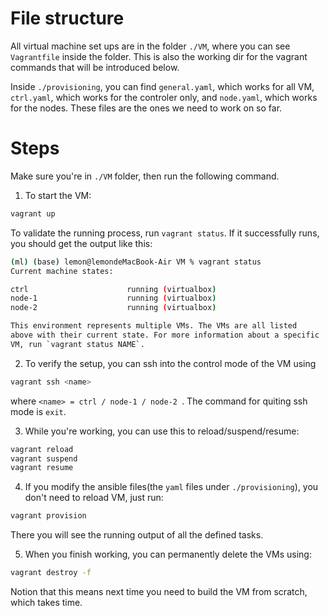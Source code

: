 # File structure
All virtual machine set ups are in the folder `./VM`, where you can see `Vagrantfile` inside the folder. This is also the working dir for the vagrant commands that will be introduced below.

Inside `./provisioning`, you can find `general.yaml`, which works for all VM, `ctrl.yaml`, which works for the controler only, and `node.yaml`, which works for the nodes. These files are the ones we need to work on so far. 


# Steps

Make sure you're in `./VM` folder, then run the following command.

1. To start the VM:

```bash
vagrant up
```

To validate the running process, run 
`vagrant status`. If it successfully runs, you should get the output like this:

```bash
(ml) (base) lemon@lemondeMacBook-Air VM % vagrant status
Current machine states:

ctrl                      running (virtualbox)
node-1                    running (virtualbox)
node-2                    running (virtualbox)

This environment represents multiple VMs. The VMs are all listed
above with their current state. For more information about a specific
VM, run `vagrant status NAME`.
```

2. To verify the setup, you can ssh into the control mode of the VM using 
```bash
vagrant ssh <name>
```
where `<name> = ctrl / node-1 / node-2 `. The command for quiting ssh mode is `exit`.

3. While you're working, you can use this to reload/suspend/resume:
```bash
vagrant reload
vagrant suspend
vagrant resume
```

4. If you modify the ansible files(the `yaml` files under `./provisioning`), you don't need to reload VM, just run:
```bash
vagrant provision
```
There you will see the running output of all the defined tasks.

5. When you finish working, you can permanently delete the VMs using:
```bash
vagrant destroy -f
```
Notion that this means next time you need to build the VM from scratch, which takes time.
